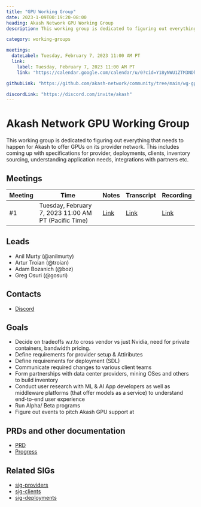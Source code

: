 ```yaml
---
title: "GPU Working Group"
date: 2023-1-09T00:19:20-08:00
heading: Akash Network GPU Working Group
description: This working group is dedicated to figuring out everything that needs to happen for Akash to offer GPUs on its provider network. This includes coming up with specifications for provider, deployments, clients, inventory sourcing, understanding application needs, integrations with partners etc.

category: working-groups

meetings:
  dateLabel: Tuesday, February 7, 2023 11:00 AM PT
  link:
    label: Tuesday, February 7, 2023 11:00 AM PT
    link: "https://calendar.google.com/calendar/u/0?cid=Y18yNWU1ZTM3NDhlNGM0YWI3YTU1ZjQxZmJjNWViZWJjYzBhMDNiNDBmYjAyODc4NWYxNDE1OWJmYWViZWExMmUyQGdyb3VwLmNhbGVuZGFyLmdvb2dsZS5jb20"

githubLink: "https://github.com/akash-network/community/tree/main/wg-gpu"

discordLink: "https://discord.com/invite/akash"
---
```


# Akash Network GPU Working Group

This working group is dedicated to figuring out everything that needs to happen for Akash to offer GPUs on its provider network. This includes coming up with specifications for provider, deployments, clients, inventory sourcing, understanding application needs, integrations with partners etc.

## Meetings

| Meeting | Time                                                 | Notes                                                                                          | Transcript                                                                                                | Recording                                                                                                                    |
| ------- | ---------------------------------------------------- | ---------------------------------------------------------------------------------------------- | --------------------------------------------------------------------------------------------------------- | ---------------------------------------------------------------------------------------------------------------------------- |
| #1      | Tuesday, February 7, 2023 11:00 AM PT (Pacific Time) | [Link](https://github.com/akash-network/community/blob/main/wg-gpu/meetings/001-2023-02-07.md) | [Link](https://github.com/akash-network/community/blob/main/wg-gpu/meetings/001-2023-02-07.md#transcript) | [Link](https://ulubxe7s3ulck6gkqezr25x66pfr5qmtphv2usi7aveb2yh5hn6q.arweave.net/ougbk_LdFiV4yoEzHXb-88sewZN566pJHwVIHWD9O30) |

## Leads

- Anil Murty (@anilmurty)
- Artur Troian (@troian)
- Adam Bozanich (@boz)
- Greg Osuri (@gosuri)

## Contacts

- [Discord](https://discord.com/channels/747885925232672829/1067981460461588480)

## Goals

- Decide on tradeoffs w.r.to cross vendor vs just Nvidia, need for private containers, bandwidth pricing.
- Define requirements for provider setup & Attiributes
- Define requirements for deployment (SDL)
- Communicate required changes to various client teams
- Form partnerships with data center providers, mining OSes and others to build inventory
- Conduct user research with ML & AI App developers as well as middleware platforms (that offer models as a service) to understand end-to-end user experience
- Run Alpha/ Beta programs
- Figure out events to pitch Akash GPU support at

## PRDs and other documentation

- [PRD](prd.md)
- [Progress](progress.md)

## Related SIGs

- [sig-providers](../sig-providers)
- [sig-clients](../sig-clients)
- [sig-deployments](../sig-deployments)
